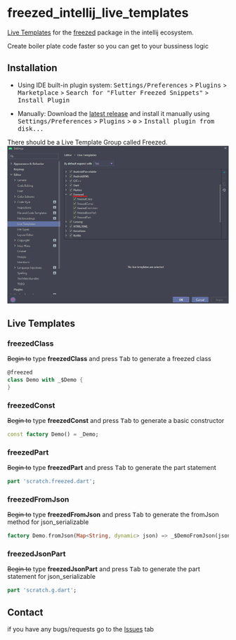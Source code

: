 # freezed_intellij_live_templates
[Live Templates](https://www.jetbrains.com/help/idea/using-live-templates.html) for the [freezed](https://pub.dev/packages/freezed) package in the intellij ecosystem.

Create boiler plate code faster so you can get to your bussiness logic
## Installation

- Using IDE built-in plugin system:
  <kbd>Settings/Preferences</kbd> > <kbd>Plugins</kbd> > <kbd>Marketplace</kbd> > <kbd>Search for "Flutter Freezed Snippets"</kbd> >
  <kbd>Install Plugin</kbd>

- Manually:
  Download the [latest release](https://github.com/Tinhorn/freezed_intellij_live_templates/releases/latest) and install it manually using
  <kbd>Settings/Preferences</kbd> > <kbd>Plugins</kbd> > <kbd>⚙️</kbd> > <kbd>Install plugin from disk...</kbd>

There should be a Live Template Group called Freezed.
![Freezed Live Template](https://github.com/Tinhorn/freezed_intellij_live_templates/blob/main/resources/Screenshot%202020-12-25%20202705.png "Freezed Live Template")

## Live Templates

### freezedClass
~~Begin to~~ type __freezedClass__ and press <kbd>Tab</kbd> to generate a freezed class
```dart
@freezed
class Demo with _$Demo {
}
```

### freezedConst
~~Begin to~~ type __freezedConst__ and press <kbd>Tab</kbd> to generate a basic constructor
```dart
const factory Demo() = _Demo;
```

### freezedPart
~~Begin to~~ type __freezedPart__ and press <kbd>Tab</kbd> to generate the part statement
```dart
part 'scratch.freezed.dart';
```

### freezedFromJson
~~Begin to~~ type __freezedFromJson__ and press <kbd>Tab</kbd> to generate the fromJson method for json_serializable
```dart
factory Demo.fromJson(Map<String, dynamic> json) => _$DemoFromJson(json);
```

### freezedJsonPart
~~Begin to~~ type __freezedJsonPart__ and press <kbd>Tab</kbd> to generate the part statement for json_serializable
```dart
part 'scratch.g.dart';
```

## Contact
if you have any bugs/requests go to the [Issues](https://github.com/Tinhorn/freezed_intellij_live_templates/issues) tab
